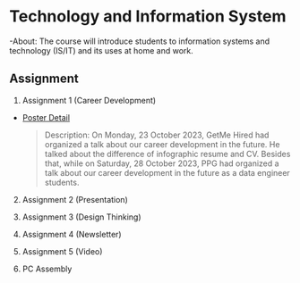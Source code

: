 # Technology and Information System
-About: The course will introduce students to information systems and technology (IS/IT) and its uses at home and work.

## **Assignment**
1) Assignment 1 (Career Development)
- [Poster Detail](file:///C:/Users/chiux/Downloads/Career%20Development%20(1).pdf)
  > Description:
  > On Monday, 23 October 2023, GetMe Hired had organized a talk about our career
development in the future. He talked about the difference of infographic resume and CV.
Besides that, while on Saturday, 28 October 2023, PPG had organized a talk about our career
development in the future as a data engineer students.
  

2) Assignment 2 (Presentation)

3) Assignment 3 (Design Thinking)

4) Assignment 4 (Newsletter)

5) Assignment 5 (Video)

6) PC Assembly
